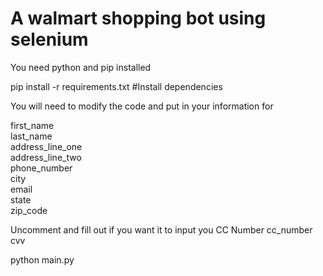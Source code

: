 # A walmart shopping bot using selenium
You need python and pip installed

pip install -r requirements.txt #Install dependencies

You will need to modify the code and put in your information for

first_name  
last_name  
address_line_one  
address_line_two  
phone_number  
city  
email  
state  
zip_code  

Uncomment and fill out if you want it to input you CC Number
cc_number  
cvv  

python main.py
